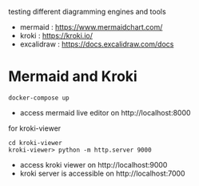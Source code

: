 testing different diagramming engines and tools

* mermaid : https://www.mermaidchart.com/
* kroki : https://kroki.io/
* excalidraw : https://docs.excalidraw.com/docs

# Mermaid and Kroki
```shell
docker-compose up
```
* access mermaid live editor on http://localhost:8000

for kroki-viewer
```shell
cd kroki-viewer
kroki-viewer> python -m http.server 9000
```
* access kroki viewer on http://localhost:9000
* kroki server is accessible on http://localhost:7000
